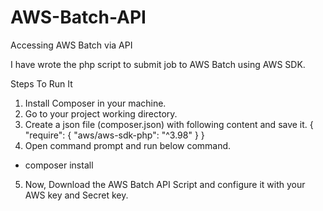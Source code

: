 # AWS-Batch-API
Accessing AWS Batch via API

I have wrote the php script to submit job to AWS Batch using AWS SDK. 

Steps To Run It

1) Install Composer in your machine.
2) Go to your project working directory.
3) Create a json file (composer.json) with following content and save it.
{
    "require": {
        "aws/aws-sdk-php": "^3.98"
    }
}
4) Open command prompt and run below command.
  - composer install
5) Now, Download the AWS Batch API Script and configure it with your AWS key and Secret key. 
